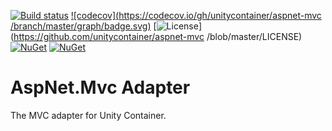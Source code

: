[![Build status](https://ci.appveyor.com/api/projects/status/lrbnwtbbmv5rces5/branch/master?svg=true)](https://ci.appveyor.com/project/IoC-Unity/mvc/branch/master)
[![codecov](https://codecov.io/gh/unitycontainer/aspnet-mvc /branch/master/graph/badge.svg)](https://codecov.io/gh/unitycontainer/aspnet-mvc )
[![License](https://img.shields.io/badge/license-apache%202.0-60C060.svg)](https://github.com/unitycontainer/aspnet-mvc /blob/master/LICENSE)
[![NuGet](https://img.shields.io/nuget/dt/Unity.Mvc.svg)](https://www.nuget.org/packages/Unity.Mvc)
[![NuGet](https://img.shields.io/nuget/v/Unity.Mvc.svg)](https://www.nuget.org/packages/Unity.Mvc)

# AspNet.Mvc Adapter

The MVC adapter for Unity Container.
